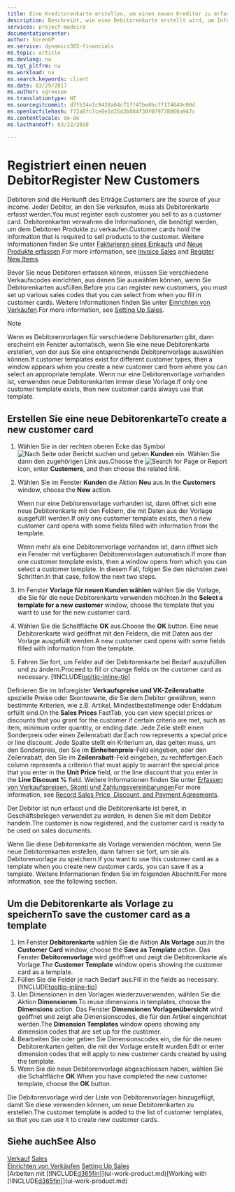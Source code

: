 ```yaml
---
title: Eine Kreditorenkarte erstellen, um einen neuen Kreditor zu erfassen | Microsoft Docs
description: Beschreibt, wie eine Debitorenkarte erstellt wird, um Informationen zu jedem neuen Debitor oder Clients zu erfassen, an die Sie verkaufen.
services: project-madeira
documentationcenter: 
author: SorenGP
ms.service: dynamics365-financials
ms.topic: article
ms.devlang: na
ms.tgt_pltfrm: na
ms.workload: na
ms.search.keywords: client
ms.date: 03/29/2017
ms.author: sgroespe
ms.translationtype: HT
ms.sourcegitcommit: d7fb34e1c9428a64c71ff47be8bcff174649c00d
ms.openlocfilehash: f72a0fc7ce8e1d25d3b084f30f079778860a947c
ms.contentlocale: de-de
ms.lasthandoff: 03/22/2018

---
```

# <a name="register-new-customers"></a><span data-ttu-id="159ef-103">Registriert einen neuen Debitor</span><span class="sxs-lookup"><span data-stu-id="159ef-103">Register New Customers</span></span>
<span data-ttu-id="159ef-104">Debitoren sind die Herkunft des Erträge.</span><span class="sxs-lookup"><span data-stu-id="159ef-104">Customers are the source of your income.</span></span> <span data-ttu-id="159ef-105">Jeder Debitor, an den Sie verkaufen, muss als Debitorenkarte erfasst werden.</span><span class="sxs-lookup"><span data-stu-id="159ef-105">You must register each customer you sell to as a customer card.</span></span> <span data-ttu-id="159ef-106">Debitorenkarten verwahren die Informationen, die benötigt werden, um dem Debitoren Produkte zu verkaufen.</span><span class="sxs-lookup"><span data-stu-id="159ef-106">Customer cards hold the information that is required to sell products to the customer.</span></span> <span data-ttu-id="159ef-107">Weitere Informationen finden Sie unter [Fakturieren eines Einkaufs](sales-how-invoice-sales.md) und [Neue Produkte erfassen](inventory-how-register-new-items.md).</span><span class="sxs-lookup"><span data-stu-id="159ef-107">For more information, see [Invoice Sales](sales-how-invoice-sales.md) and [Register New Items](inventory-how-register-new-items.md).</span></span>  

<span data-ttu-id="159ef-108">Bevor Sie neue Debitoren erfassen können, müssen Sie verschiedene Verkaufscodes einrichten, aus denen Sie auswählen können, wenn Sie Debitorenkarten ausfüllen.</span><span class="sxs-lookup"><span data-stu-id="159ef-108">Before you can register new customers, you must set up various sales codes that you can select from when you fill in customer cards.</span></span> <span data-ttu-id="159ef-109">Weitere Informationen finden Sie unter [Einrichten von Verkäufen](sales-setup-sales.md).</span><span class="sxs-lookup"><span data-stu-id="159ef-109">For more information, see [Setting Up Sales](sales-setup-sales.md).</span></span>

> [!NOTE]  
>   <span data-ttu-id="159ef-110">Wenn es Debitorenvorlagen für verschiedene Debitorenarten gibt, dann erscheint ein Fenster automatisch, wenn Sie eine neue Debitorenkarte erstellen, von der aus Sie eine entsprechende Debitorenvorlage auswählen können.</span><span class="sxs-lookup"><span data-stu-id="159ef-110">If customer templates exist for different customer types, then a window appears when you create a new customer card from where you can select an appropriate template.</span></span> <span data-ttu-id="159ef-111">Wenn nur eine Debitorenvorlage vorhanden ist, verwenden neue Debitorenkarten immer diese Vorlage.</span><span class="sxs-lookup"><span data-stu-id="159ef-111">If only one customer template exists, then new customer cards always use that template.</span></span>

## <a name="to-create-a-new-customer-card"></a><span data-ttu-id="159ef-112">Erstellen Sie eine neue Debitorenkarte</span><span class="sxs-lookup"><span data-stu-id="159ef-112">To create a new customer card</span></span>
1. <span data-ttu-id="159ef-113">Wählen Sie in der rechten oberen Ecke das Symbol ![Nach Seite oder Bericht suchen](media/ui-search/search_small.png "Nach Seite oder Bericht suchen") und geben **Kunden** ein. Wählen Sie dann den zugehörigen Link aus.</span><span class="sxs-lookup"><span data-stu-id="159ef-113">Choose the ![Search for Page or Report](media/ui-search/search_small.png "Search for Page or Report icon") icon, enter **Customers**, and then choose the related link.</span></span>  
2. <span data-ttu-id="159ef-114">Wählen Sie im Fenster **Kunden** die Aktion **Neu** aus.</span><span class="sxs-lookup"><span data-stu-id="159ef-114">In the **Customers** window, choose the **New** action.</span></span>

    <span data-ttu-id="159ef-115">Wenn nur eine Debitorenvorlage vorhanden ist, dann öffnet sich eine neue Debitorenkarte mit den Feldern, die mit Daten aus der Vorlage ausgefüllt werden.</span><span class="sxs-lookup"><span data-stu-id="159ef-115">If only one customer template exists, then a new customer card opens with some fields filled with information from the template.</span></span>

    <span data-ttu-id="159ef-116">Wenn mehr als eine Debitorenvorlage vorhanden ist, dann öffnet sich ein Fenster mit verfügbaren Debitorenvorlagen automatisch.</span><span class="sxs-lookup"><span data-stu-id="159ef-116">If more than one customer template exists, then a window opens from which you can select a customer template.</span></span> <span data-ttu-id="159ef-117">In diesem Fall, folgen Sie den nächsten zwei Schritten.</span><span class="sxs-lookup"><span data-stu-id="159ef-117">In that case, follow the next two steps.</span></span>
3. <span data-ttu-id="159ef-118">Im Fenster **Vorlage für neuen Kunden wählen** wählen Sie die Vorlage, die Sie für die neue Debitorenkarte verwenden möchten.</span><span class="sxs-lookup"><span data-stu-id="159ef-118">In the **Select a template for a new customer** window, choose the template that you want to use for the new customer card.</span></span>
4. <span data-ttu-id="159ef-119">Wählen Sie die Schaltfläche **OK** aus.</span><span class="sxs-lookup"><span data-stu-id="159ef-119">Choose the **OK** button.</span></span> <span data-ttu-id="159ef-120">Eine neue Debitorenkarte wird geöffnet mit den Feldern, die mit Daten aus der Vorlage ausgefüllt werden.</span><span class="sxs-lookup"><span data-stu-id="159ef-120">A new customer card opens with some fields filled with information from the template.</span></span>  
5. <span data-ttu-id="159ef-121">Fahren Sie fort, um Felder auf der Debitorenkarte bei Bedarf auszufüllen und zu ändern.</span><span class="sxs-lookup"><span data-stu-id="159ef-121">Proceed to fill or change fields on the customer card as necessary.</span></span> [!INCLUDE[tooltip-inline-tip](includes/tooltip-inline-tip_md.md)]

<span data-ttu-id="159ef-122">Definieren Sie im Inforegister **Verkaufspreise und VK-Zeilenrabatte** spezielle Preise oder Skontowerte, die Sie dem Debitor gewähren, wenn bestimmte Kriterien, wie z.B. Artikel, Mindestbestellmenge oder Enddatum erfüllt sind.</span><span class="sxs-lookup"><span data-stu-id="159ef-122">On the **Sales Prices** FastTab, you can view special prices or discounts that you grant for the customer if certain criteria are met, such as item, minimum order quantity, or ending date.</span></span> <span data-ttu-id="159ef-123">Jede Zeile stellt einen Sonderpreis oder einen Zeilenrabatt dar.</span><span class="sxs-lookup"><span data-stu-id="159ef-123">Each row represents a special price or line discount.</span></span> <span data-ttu-id="159ef-124">Jede Spalte stellt ein Kriterium an, das gelten muss, um den Sonderpreis, den Sie im **Einheitenpreis**-Feld eingeben, oder den Zeilenrabatt, den Sie im **Zeilenrabatt**-Feld eingeben, zu rechtfertigen.</span><span class="sxs-lookup"><span data-stu-id="159ef-124">Each column represents a criterion that must apply to warrant the special price that you enter in the **Unit Price** field, or the line discount that you enter in the **Line Discount %** field.</span></span> <span data-ttu-id="159ef-125">Weitere Informationen finden Sie unter [Erfassen von Verkaufspreisen, Skonti und Zahlungsvereinbarungen](sales-how-record-sales-price-discount-payment-agreements.md)</span><span class="sxs-lookup"><span data-stu-id="159ef-125">For more information, see [Record Sales Price, Discount, and Payment Agreements](sales-how-record-sales-price-discount-payment-agreements.md).</span></span>

<span data-ttu-id="159ef-126">Der Debitor ist nun erfasst und die Debitorenkarte ist bereit, in Geschäftsbelegen verwendet zu werden, in denen Sie mit dem Debitor handeln.</span><span class="sxs-lookup"><span data-stu-id="159ef-126">The customer is now registered, and the customer card is ready to be used on sales documents.</span></span>

<span data-ttu-id="159ef-127">Wenn Sie diese Debitorenkarte als Vorlage verwenden möchten, wenn Sie neue Debitorenkarten erstellen, dann fahren sie fort, um sie als Debitorenvorlage zu speichern.</span><span class="sxs-lookup"><span data-stu-id="159ef-127">If you want to use this customer card as a template when you create new customer cards, you can save it as a template.</span></span> <span data-ttu-id="159ef-128">Weitere Informationen finden Sie im folgenden Abschnitt.</span><span class="sxs-lookup"><span data-stu-id="159ef-128">For more information, see the following section.</span></span>

## <a name="to-save-the-customer-card-as-a-template"></a><span data-ttu-id="159ef-129">Um die Debitorenkarte als Vorlage zu speichern</span><span class="sxs-lookup"><span data-stu-id="159ef-129">To save the customer card as a template</span></span>
1. <span data-ttu-id="159ef-130">Im Fenster **Debitorenkarte** wählen Sie die Aktion **Als Vorlage** aus.</span><span class="sxs-lookup"><span data-stu-id="159ef-130">In the **Customer Card** window, choose the **Save as Template** action.</span></span> <span data-ttu-id="159ef-131">Das Fenster **Debitorenvorlage** wird geöffnet und zeigt die Debitorenkarte als Vorlage.</span><span class="sxs-lookup"><span data-stu-id="159ef-131">The **Customer Template** window opens showing the customer card as a template.</span></span>
2. <span data-ttu-id="159ef-132">Füllen Sie die Felder je nach Bedarf aus.</span><span class="sxs-lookup"><span data-stu-id="159ef-132">Fill in the fields as necessary.</span></span> [!INCLUDE[tooltip-inline-tip](includes/tooltip-inline-tip_md.md)]
3. <span data-ttu-id="159ef-133">Um Dimensionen in den Vorlagen wiederzuverwenden, wählen Sie die Aktion **Dimensionen**.</span><span class="sxs-lookup"><span data-stu-id="159ef-133">To reuse dimensions in templates, choose the **Dimensions** action.</span></span> <span data-ttu-id="159ef-134">Das Fenster **Dimensionen Vorlagenübersicht** wird geöffnet und zeigt alle Dimensionscodes, die für den Artikel eingerichtet werden.</span><span class="sxs-lookup"><span data-stu-id="159ef-134">The **Dimension Templates** window opens showing any dimension codes that are set up for the customer.</span></span>
4. <span data-ttu-id="159ef-135">Bearbeiten Sie oder geben Sie Dimensionscodes ein, die für die neuen Debitorenkarten gelten, die mit der Vorlage erstellt wurden.</span><span class="sxs-lookup"><span data-stu-id="159ef-135">Edit or enter dimension codes that will apply to new customer cards created by using the template.</span></span>  
5. <span data-ttu-id="159ef-136">Wenn Sie die neue Debitorenvorlage abgeschlossen haben, wählen Sie die Schaltfläche **OK**.</span><span class="sxs-lookup"><span data-stu-id="159ef-136">When you have completed the new customer template, choose the **OK** button.</span></span>

<span data-ttu-id="159ef-137">Die Debitorenvorlage wird der Liste von Debitorenvorlagen hinzugefügt, damit Sie diese verwenden können, um neue Debitorenkarten zu erstellen.</span><span class="sxs-lookup"><span data-stu-id="159ef-137">The customer template is added to the list of customer templates, so that you can use it to create new customer cards.</span></span>

## <a name="see-also"></a><span data-ttu-id="159ef-138">Siehe auch</span><span class="sxs-lookup"><span data-stu-id="159ef-138">See Also</span></span>
<span data-ttu-id="159ef-139">[Verkauf](sales-manage-sales.md)  </span><span class="sxs-lookup"><span data-stu-id="159ef-139">[Sales](sales-manage-sales.md)  </span></span>  
<span data-ttu-id="159ef-140">[Einrichten von Verkäufen](sales-setup-sales.md)  </span><span class="sxs-lookup"><span data-stu-id="159ef-140">[Setting Up Sales](sales-setup-sales.md)  </span></span>  
<span data-ttu-id="159ef-141">[Arbeiten mit [!INCLUDE[d365fin](includes/d365fin_md.md)]](ui-work-product.md)</span><span class="sxs-lookup"><span data-stu-id="159ef-141">[Working with [!INCLUDE[d365fin](includes/d365fin_md.md)]](ui-work-product.md)</span></span>


